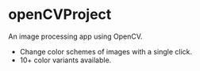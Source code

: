# openCVProject
An image processing app using OpenCV.

- Change color schemes of images with a single click.
- 10+ color variants available.
